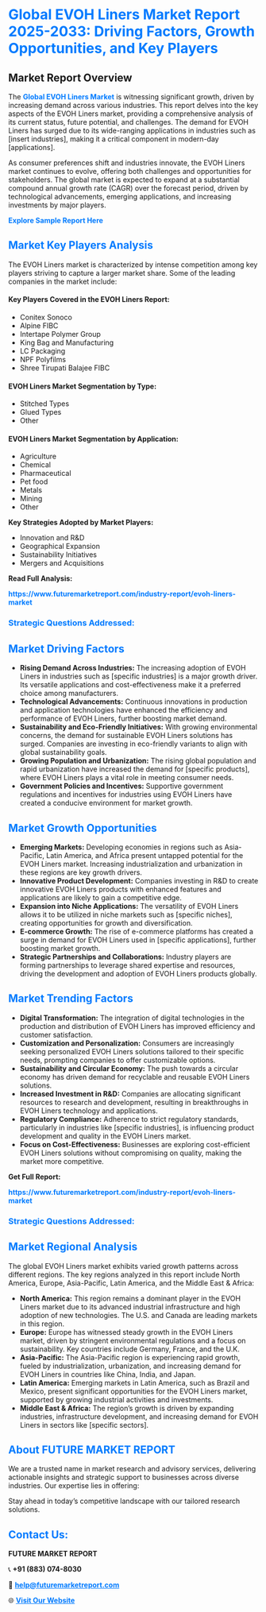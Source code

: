 <h1 style="color: #007BFF;">Global EVOH Liners Market Report 2025-2033: Driving Factors, Growth Opportunities, and Key Players</h1>

<section id="overview">
<h2>Market Report Overview</h2>
<p>The <a href="https://www.futuremarketreport.com/industry-report/evoh-liners-market" style="color: #007BFF; text-decoration: none;"><strong>Global EVOH Liners Market</strong></a> is witnessing significant growth, driven by increasing demand across various industries. This report delves into the key aspects of the EVOH Liners market, providing a comprehensive analysis of its current status, future potential, and challenges. The demand for EVOH Liners has surged due to its wide-ranging applications in industries such as [insert industries], making it a critical component in modern-day [applications].</p>
<p>As consumer preferences shift and industries innovate, the EVOH Liners market continues to evolve, offering both challenges and opportunities for stakeholders. The global market is expected to expand at a substantial compound annual growth rate (CAGR) over the forecast period, driven by technological advancements, emerging applications, and increasing investments by major players.</p>
</section>

<section id="overview">
<p><a href="https://www.futuremarketreport.com/request-sample/reportId=92582" style="color: #007BFF; text-decoration: none;"><strong>Explore Sample Report Here</strong></a></p>
</section>

<section id="key-players">
<h2 style="color: #007BFF;">Market Key Players Analysis</h2>
<p>The EVOH Liners market is characterized by intense competition among key players striving to capture a larger market share. Some of the leading companies in the market include:</p>
<h4>Key Players Covered in the EVOH Liners Report:</h4>
<ul><li>Conitex Sonoco</li><li>Alpine FIBC</li><li>Intertape Polymer Group</li><li>King Bag and Manufacturing</li><li>LC Packaging</li><li>NPF Polyfilms</li><li>Shree Tirupati Balajee FIBC</li></ul>
<h4>EVOH Liners Market Segmentation by Type:</h4>
<ul><li>Stitched Types</li><li>Glued Types</li><li>Other</li></ul>

<h4>EVOH Liners Market Segmentation by Application:</h4>
<ul><li>Agriculture</li><li>Chemical</li><li>Pharmaceutical</li><li>Pet food</li><li>Metals</li><li>Mining</li><li>Other</li></ul>
<p><strong>Key Strategies Adopted by Market Players:</strong></p>
<ul>
<li>Innovation and R&D</li>
<li>Geographical Expansion</li>
<li>Sustainability Initiatives</li>
<li>Mergers and Acquisitions</li>
</ul>
</section>

<section>
<p><strong>Read Full Analysis: </strong></p><a href="https://www.futuremarketreport.com/industry-report/evoh-liners-market" style="color: #007BFF; text-decoration: none;"><strong>https://www.futuremarketreport.com/industry-report/evoh-liners-market</strong></a>
<h3 style="color: #007BFF;">Strategic Questions Addressed:</h3>
</section>

<section id="driving-factors">
<h2 style="color: #007BFF;">Market Driving Factors</h2>
<ul>
<li><strong>Rising Demand Across Industries:</strong> The increasing adoption of EVOH Liners in industries such as [specific industries] is a major growth driver. Its versatile applications and cost-effectiveness make it a preferred choice among manufacturers.</li>
<li><strong>Technological Advancements:</strong> Continuous innovations in production and application technologies have enhanced the efficiency and performance of EVOH Liners, further boosting market demand.</li>
<li><strong>Sustainability and Eco-Friendly Initiatives:</strong> With growing environmental concerns, the demand for sustainable EVOH Liners solutions has surged. Companies are investing in eco-friendly variants to align with global sustainability goals.</li>
<li><strong>Growing Population and Urbanization:</strong> The rising global population and rapid urbanization have increased the demand for [specific products], where EVOH Liners plays a vital role in meeting consumer needs.</li>
<li><strong>Government Policies and Incentives:</strong> Supportive government regulations and incentives for industries using EVOH Liners have created a conducive environment for market growth.</li>
</ul>
</section>

<section id="growth-opportunities">
<h2 style="color: #007BFF;">Market Growth Opportunities</h2>
<ul>
<li><strong>Emerging Markets:</strong> Developing economies in regions such as Asia-Pacific, Latin America, and Africa present untapped potential for the EVOH Liners market. Increasing industrialization and urbanization in these regions are key growth drivers.</li>
<li><strong>Innovative Product Development:</strong> Companies investing in R&D to create innovative EVOH Liners products with enhanced features and applications are likely to gain a competitive edge.</li>
<li><strong>Expansion into Niche Applications:</strong> The versatility of EVOH Liners allows it to be utilized in niche markets such as [specific niches], creating opportunities for growth and diversification.</li>
<li><strong>E-commerce Growth:</strong> The rise of e-commerce platforms has created a surge in demand for EVOH Liners used in [specific applications], further boosting market growth.</li>
<li><strong>Strategic Partnerships and Collaborations:</strong> Industry players are forming partnerships to leverage shared expertise and resources, driving the development and adoption of EVOH Liners products globally.</li>
</ul>
</section>

<section id="trending-factors">
<h2 style="color: #007BFF;">Market Trending Factors</h2>
<ul>
<li><strong>Digital Transformation:</strong> The integration of digital technologies in the production and distribution of EVOH Liners has improved efficiency and customer satisfaction.</li>
<li><strong>Customization and Personalization:</strong> Consumers are increasingly seeking personalized EVOH Liners solutions tailored to their specific needs, prompting companies to offer customizable options.</li>
<li><strong>Sustainability and Circular Economy:</strong> The push towards a circular economy has driven demand for recyclable and reusable EVOH Liners solutions.</li>
<li><strong>Increased Investment in R&D:</strong> Companies are allocating significant resources to research and development, resulting in breakthroughs in EVOH Liners technology and applications.</li>
<li><strong>Regulatory Compliance:</strong> Adherence to strict regulatory standards, particularly in industries like [specific industries], is influencing product development and quality in the EVOH Liners market.</li>
<li><strong>Focus on Cost-Effectiveness:</strong> Businesses are exploring cost-efficient EVOH Liners solutions without compromising on quality, making the market more competitive.</li>
</ul>
</section>

<section>
<p><strong>Get Full Report: </strong></p><a href="https://www.futuremarketreport.com/industry-report/evoh-liners-market" style="color: #007BFF; text-decoration: none;"><strong>https://www.futuremarketreport.com/industry-report/evoh-liners-market</strong></a>
<h3 style="color: #007BFF;">Strategic Questions Addressed:</h3>
</section>


<section id="regional-analysis">
<h2 style="color: #007BFF;">Market Regional Analysis</h2>
<p>The global EVOH Liners market exhibits varied growth patterns across different regions. The key regions analyzed in this report include North America, Europe, Asia-Pacific, Latin America, and the Middle East & Africa:</p>
<ul>
<li><strong>North America:</strong> This region remains a dominant player in the EVOH Liners market due to its advanced industrial infrastructure and high adoption of new technologies. The U.S. and Canada are leading markets in this region.</li>
<li><strong>Europe:</strong> Europe has witnessed steady growth in the EVOH Liners market, driven by stringent environmental regulations and a focus on sustainability. Key countries include Germany, France, and the U.K.</li>
<li><strong>Asia-Pacific:</strong> The Asia-Pacific region is experiencing rapid growth, fueled by industrialization, urbanization, and increasing demand for EVOH Liners in countries like China, India, and Japan.</li>
<li><strong>Latin America:</strong> Emerging markets in Latin America, such as Brazil and Mexico, present significant opportunities for the EVOH Liners market, supported by growing industrial activities and investments.</li>
<li><strong>Middle East & Africa:</strong> The region’s growth is driven by expanding industries, infrastructure development, and increasing demand for EVOH Liners in sectors like [specific sectors].</li>
</ul>
</section>

<footer>
<h2 style="color: #007BFF;">About FUTURE MARKET REPORT</h2>
<p>We are a trusted name in market research and advisory services, delivering actionable insights and strategic support to businesses across diverse industries. Our expertise lies in offering:</p>

<p>Stay ahead in today’s competitive landscape with our tailored research solutions.</p>

<h2 style="color: #007BFF;">Contact Us:</h2>
<p><strong>FUTURE MARKET REPORT</strong></p>
<p>📞 <strong>+91 (883) 074-8030</strong></p>
<p>📧 <strong><a href="mailto:help@futuremarketreport.com" style="color: #007BFF;">help@futuremarketreport.com</a></strong></p>
<p>🌐 <strong><a href="https://www.futuremarketreport.com/" style="color: #007BFF;">Visit Our Website</a></strong></p>
</footer>
